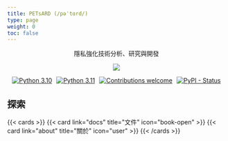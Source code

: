 ```yaml
---
title: PETsARD (/pəˈtɑrd/)
type: page
weight: 0
toc: false
---
```


<p style="text-align:center">
  隱私強化技術分析、研究與開發
</p>

<p align="center"><img src="/petsard/images/PETsARD-logo.png"></p>

<div style="display: flex; justify-content: center; flex-wrap: nowrap; gap: 10px;">
  <a href="https://www.python.org/"><img src="https://img.shields.io/badge/python-v3.10-blue.svg" alt="Python 3.10"></a>
  <a href="https://www.python.org/"><img src="https://img.shields.io/badge/python-v3.11-blue.svg" alt="Python 3.11"></a>
  <a href="https://github.com/your-username/petsard/graphs/contributors"><img src="https://img.shields.io/badge/contributions-welcome-orange.svg" alt="Contributions welcome"></a>
  <a href="https://pypi.org/project/petsard/"><img src="https://img.shields.io/pypi/status/petsard" alt="PyPI - Status"></a>
</div>

## 探索

{{< cards >}}
{{< card link="docs" title="文件" icon="book-open" >}}
{{< card link="about" title="關於" icon="user" >}}
{{< /cards >}}
